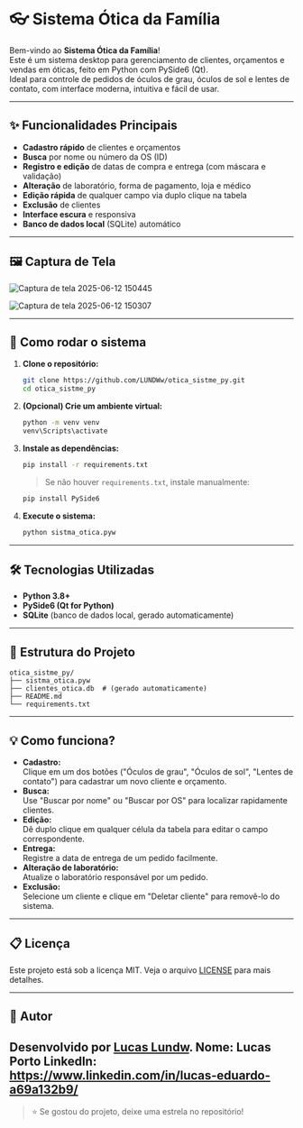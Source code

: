 # 👓 Sistema Ótica da Família

Bem-vindo ao **Sistema Ótica da Família**!  
Este é um sistema desktop para gerenciamento de clientes, orçamentos e vendas em óticas, feito em Python com PySide6 (Qt).  
Ideal para controle de pedidos de óculos de grau, óculos de sol e lentes de contato, com interface moderna, intuitiva e fácil de usar.

---

## ✨ Funcionalidades Principais

- **Cadastro rápido** de clientes e orçamentos
- **Busca** por nome ou número da OS (ID)
- **Registro e edição** de datas de compra e entrega (com máscara e validação)
- **Alteração** de laboratório, forma de pagamento, loja e médico
- **Edição rápida** de qualquer campo via duplo clique na tabela
- **Exclusão** de clientes
- **Interface escura** e responsiva
- **Banco de dados local** (SQLite) automático

---

## 🖼️ Captura de Tela


![Captura de tela 2025-06-12 150445](https://github.com/user-attachments/assets/840a5d3b-8621-475e-a141-420d719e3034)


![Captura de tela 2025-06-12 150307](https://github.com/user-attachments/assets/1ef81cd4-c91e-4af8-8ea1-db9cf660eb89)

---

## 🚀 Como rodar o sistema

1. **Clone o repositório:**
   ```sh
   git clone https://github.com/LUNDWw/otica_sistme_py.git
   cd otica_sistme_py
   ```

2. **(Opcional) Crie um ambiente virtual:**
   ```sh
   python -m venv venv
   venv\Scripts\activate
   ```

3. **Instale as dependências:**
   ```sh
   pip install -r requirements.txt
   ```
   > Se não houver `requirements.txt`, instale manualmente:
   ```sh
   pip install PySide6
   ```

4. **Execute o sistema:**
   ```sh
   python sistma_otica.pyw
   ```

---

## 🛠️ Tecnologias Utilizadas

- **Python 3.8+**
- **PySide6 (Qt for Python)**
- **SQLite** (banco de dados local, gerado automaticamente)

---

## 📁 Estrutura do Projeto

```
otica_sistme_py/
├── sistma_otica.pyw
├── clientes_otica.db  # (gerado automaticamente)
├── README.md
└── requirements.txt
```

---

## 💡 Como funciona?

- **Cadastro:**  
  Clique em um dos botões ("Óculos de grau", "Óculos de sol", "Lentes de contato") para cadastrar um novo cliente e orçamento.
- **Busca:**  
  Use "Buscar por nome" ou "Buscar por OS" para localizar rapidamente clientes.
- **Edição:**  
  Dê duplo clique em qualquer célula da tabela para editar o campo correspondente.
- **Entrega:**  
  Registre a data de entrega de um pedido facilmente.
- **Alteração de laboratório:**  
  Atualize o laboratório responsável por um pedido.
- **Exclusão:**  
  Selecione um cliente e clique em "Deletar cliente" para removê-lo do sistema.

---

## 📋 Licença

Este projeto está sob a licença MIT. Veja o arquivo [LICENSE](LICENSE) para mais detalhes.

---

## 👤 Autor

Desenvolvido por [Lucas Lundw](https://github.com/LUNDWw).
Nome: Lucas Porto
LinkedIn: https://www.linkedin.com/in/lucas-eduardo-a69a132b9/
---

> ⭐ Se gostou do projeto, deixe uma estrela no repositório!
